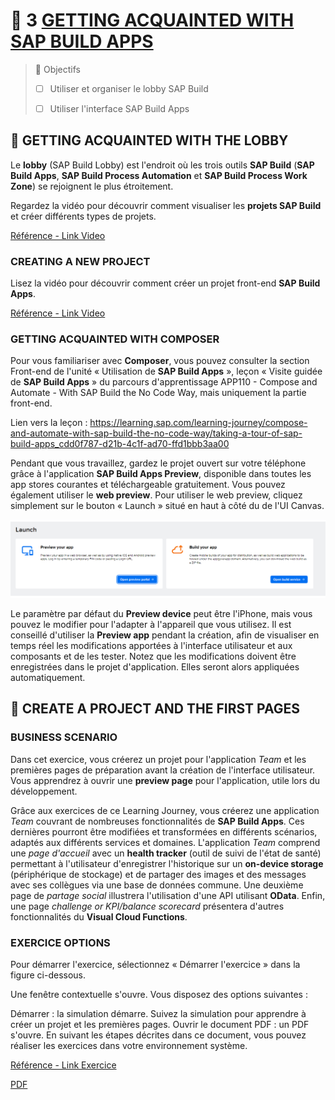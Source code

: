 # 🌸 3 [GETTING ACQUAINTED WITH SAP BUILD APPS](https://learning.sap.com/learning-journeys/develop-apps-with-sap-build-apps-using-drag-and-drop-simplicity/getting-acquainted-with-sap-build-apps-_fa9d5799-a3c6-40c0-bb5d-dbfa4eedca18)

> 🌺 Objectifs
>
> - [ ] Utiliser et organiser le lobby SAP Build
>
> - [ ] Utiliser l'interface SAP Build Apps

## 🌸 GETTING ACQUAINTED WITH THE LOBBY

Le **lobby** (SAP Build Lobby) est l'endroit où les trois outils **SAP Build** (**SAP Build Apps**, **SAP Build Process Automation** et **SAP Build Process Work Zone**) se rejoignent le plus étroitement.

Regardez la vidéo pour découvrir comment visualiser les **projets SAP Build** et créer différents types de projets.

[Référence - Link Video](https://learning.sap.com/learning-journeys/develop-apps-with-sap-build-apps-using-drag-and-drop-simplicity/getting-acquainted-with-sap-build-apps-_fa9d5799-a3c6-40c0-bb5d-dbfa4eedca18)

### CREATING A NEW PROJECT

Lisez la vidéo pour découvrir comment créer un projet front-end **SAP Build Apps**.

[Référence - Link Video](https://learning.sap.com/learning-journeys/develop-apps-with-sap-build-apps-using-drag-and-drop-simplicity/getting-acquainted-with-sap-build-apps-_fa9d5799-a3c6-40c0-bb5d-dbfa4eedca18)

### GETTING ACQUAINTED WITH COMPOSER

Pour vous familiariser avec **Composer**, vous pouvez consulter la section Front-end de l'unité « Utilisation de **SAP Build Apps** », leçon « Visite guidée de **SAP Build Apps** » du parcours d'apprentissage APP110 - Compose and Automate - With SAP Build the No Code Way, mais uniquement la partie front-end.

Lien vers la leçon : https://learning.sap.com/learning-journey/compose-and-automate-with-sap-build-the-no-code-way/taking-a-tour-of-sap-build-apps_cdd0f787-d21b-4c1f-ad70-ffd1bbb3aa00

Pendant que vous travaillez, gardez le projet ouvert sur votre téléphone grâce à l'application **SAP Build Apps Preview**, disponible dans toutes les app stores courantes et téléchargeable gratuitement. Vous pouvez également utiliser le **web preview**. Pour utiliser le web preview, cliquez simplement sur le bouton « Launch » situé en haut à côté du de l'UI Canvas.

![](./assets/U1_PreviewAndBuild.png)

Le paramètre par défaut du **Preview device** peut être l'iPhone, mais vous pouvez le modifier pour l'adapter à l'appareil que vous utilisez. Il est conseillé d'utiliser la **Preview app** pendant la création, afin de visualiser en temps réel les modifications apportées à l'interface utilisateur et aux composants et de les tester. Notez que les modifications doivent être enregistrées dans le projet d'application. Elles seront alors appliquées automatiquement.

## 🌸 CREATE A PROJECT AND THE FIRST PAGES

### BUSINESS SCENARIO

Dans cet exercice, vous créerez un projet pour l'application _Team_ et les premières pages de préparation avant la création de l'interface utilisateur. Vous apprendrez à ouvrir une **preview page** pour l'application, utile lors du développement.

Grâce aux exercices de ce Learning Journey, vous créerez une application _Team_ couvrant de nombreuses fonctionnalités de **SAP Build Apps**. Ces dernières pourront être modifiées et transformées en différents scénarios, adaptés aux différents services et domaines. L'application _Team_ comprend une _page d'accueil_ avec un **health tracker** (outil de suivi de l'état de santé) permettant à l'utilisateur d'enregistrer l'historique sur un **on-device storage** (périphérique de stockage) et de partager des images et des messages avec ses collègues via une base de données commune. Une deuxième page de _partage social_ illustrera l'utilisation d'une API utilisant **OData**. Enfin, une page _challenge or KPI/balance scorecard_ présentera d'autres fonctionnalités du **Visual Cloud Functions**.

### EXERCICE OPTIONS

Pour démarrer l'exercice, sélectionnez « Démarrer l'exercice » dans la figure ci-dessous.

Une fenêtre contextuelle s'ouvre. Vous disposez des options suivantes :

Démarrer : la simulation démarre. Suivez la simulation pour apprendre à créer un projet et les premières pages.
Ouvrir le document PDF : un PDF s'ouvre. En suivant les étapes décrites dans ce document, vous pouvez réaliser les exercices dans votre environnement système.

[Référence - Link Exercice](https://learnsap.enable-now.cloud.sap/pub/mmcp/index.html?show=project!PR_3DE293A3C85CAFA7:uebung)

[PDF](./assets/Exercise%20-%20Unit%201%20-%20Module%203%20-%20001.pdf)
